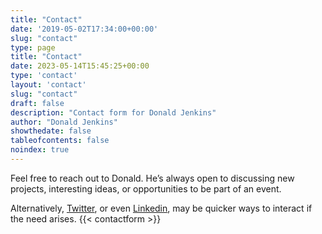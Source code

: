 ```yaml
---
title: "Contact"
date: '2019-05-02T17:34:00+00:00'
slug: "contact"
type: page
title: "Contact"
date: 2023-05-14T15:45:25+00:00
type: 'contact'
layout: 'contact'
slug: "contact"
draft: false
description: "Contact form for Donald Jenkins"
author: "Donald Jenkins"
showthedate: false
tableofcontents: false
noindex: true
---
```


Feel free to reach out to Donald. He’s always open to discussing new projects, interesting ideas, or opportunities to be part of an event.

Alternatively, [Twitter](https://www.twitter.com/donaldjenkins), or even [Linkedin](https://www.linkedin.com/in/donaldjenkins/), may be quicker ways to interact if the need arises.
{{< contactform >}}
